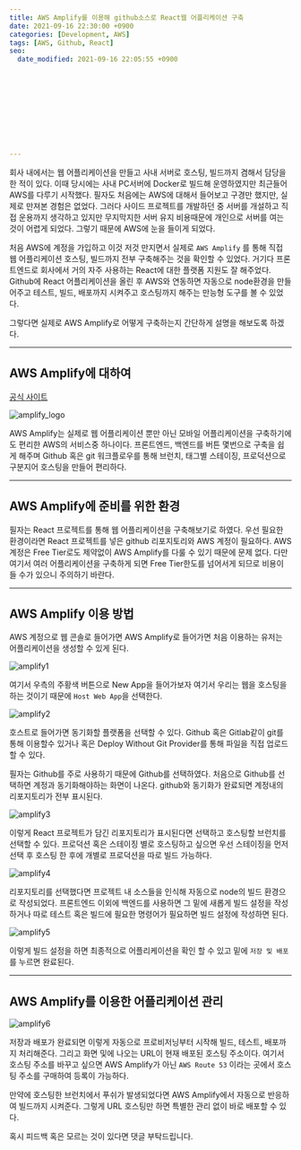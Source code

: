 ```yaml
---
title: AWS Amplify를 이용해 github소스로 React웹 어플리케이션 구축
date: 2021-09-16 22:30:00 +0900
categories: [Development, AWS]
tags: [AWS, Github, React]
seo:
  date_modified: 2021-09-16 22:05:55 +0900











---
```




회사 내에서는 웹 어플리케이션을 만들고 사내 서버로 호스팅, 빌드까지 겸해서 담당을 한 적이 있다. 이때 당시에는 사내 PC서버에 Docker로 빌드해 운영하였지만 최근들어 AWS를 다루기 시작했다. 필자도 처음에는 AWS에 대해서 들어보고 구경만 했지만, 실제로 만져본 경험은 없었다. 그러다 사이드 프로젝트를 개발하던 중 서버를 개설하고 직접 운용까지 생각하고 있지만 무지막지한 서버 유지 비용때문에 개인으로 서버를 여는 것이 어렵게 되었다. 그렇기 때문에 AWS에 눈을 들이게 되었다. 

처음 AWS에 계정을 가입하고 이것 저것 만지면서 실제로 `AWS Amplify` 를 통해 직접 웹 어플리케이션 호스팅, 빌드까지 전부 구축해주는 것을 확인할 수 있었다. 거기다 프론트엔드로 회사에서 거의 자주 사용하는 React에 대한 플랫폼 지원도 잘 해주었다. Github에 React 어플리케이션을 올린 후 AWS와 연동하면 자동으로 node환경을 만들어주고 테스트, 빌드, 배포까지 시켜주고 호스팅까지 해주는 만능형 도구를 볼 수 있었다.

그렇다면 실제로 AWS Amplify로 어떻게 구축하는지 간단하게 설명을 해보도록 하겠다.

---

## AWS Amplify에 대하여

[공식 사이트](https://aws.amazon.com/ko/amplify/)

![amplify_logo](../../assets/img/2021_09_16-aws_amplify/amplify_logo.png)

AWS Amplify는 실제로 웹 어플리케이션 뿐만 아닌 모바일 어플리케이션을 구축하기에도 편리한 AWS의 서비스중 하나이다. 프론트엔드, 백엔드를 버튼 몇번으로 구축을 쉽게 해주며 Github 혹은 git 워크플로우를 통해 브런치, 태그별 스테이징, 프로덕션으로 구분지어 호스팅을 만들어 편리하다. 

-----

## AWS Amplify에 준비를 위한 환경

필자는 React 프로젝트를 통해 웹 어플리케이션을 구축해보기로 하였다. 우선 필요한 환경이라면 React 프로젝트를 넣은 github 리포지토리와 AWS 계정이 필요하다. AWS 계정은 Free Tier로도 제약없이 AWS Amplify를 다룰 수 있기 때문에 문제 없다. 다만 여기서 여러 어플리케이션을 구축하게 되면 Free Tier한도를 넘어서게 되므로 비용이 들 수가 있으니 주의하기 바란다.

----

## AWS Amplify 이용 방법

AWS 계정으로 웹 콘솔로 들어가면 AWS Amplify로 들어가면 처음 이용하는 유저는 어플리케이션을 생성할 수 있게 된다.

![amplify1](../../assets/img/2021_09_16-aws_amplify/amplify1.png)

여기서 우측의 주황색 버튼으로 New App을 들어가보자 여기서 우리는 웹을 호스팅을 하는 것이기 때문에 `Host Web App`을 선택한다.

![amplify2](../../assets/img/2021_09_16-aws_amplify/amplify2.png)

호스트로 들어가면 동기화할 플랫폼을 선택할 수 있다. Github 혹은 Gitlab같이 git를 통해 이용할수 있거나 혹은 Deploy Without Git Provider를 통해 파일을 직접 업로드 할 수 있다.

필자는 Github를 주로 사용하기 때문에 Github를 선택하였다. 처음으로 Github를 선택하면 계정과 동기화해야하는 화면이 나온다. github와 동기화가 완료되면 계정내의 리포지토리가 전부 표시된다.

![amplify3](../../assets/img/2021_09_16-aws_amplify/amplify3.png)

이렇게 React 프로젝트가 담긴 리포지토리가 표시된다면 선택하고 호스팅할 브런치를 선택할 수 있다. 프로덕션 혹은 스테이징 별로 호스팅하고 싶으면 우선 스테이징을 먼저 선택 후 호스팅 한 후에 개별로 프로덕션을 따로 빌드 가능하다.

![amplify4](../../assets/img/2021_09_16-aws_amplify/amplify4.png)

리포지토리를 선택했다면 프로젝트 내 소스들을 인식해 자동으로 node의 빌드 환경으로 작성되었다. 프론트엔드 이외에 백엔드를 사용하면 그 밑에 새롭게 빌드 설정을 작성하거나 따로 테스트 혹은 빌드에 필요한 명령어가 필요하면 빌드 설정에 작성하면 된다.

![amplify5](../../assets/img/2021_09_16-aws_amplify/amplify5.png)

이렇게 빌드 설정을 하면 최종적으로 어플리케이션을 확인 할 수 있고 밑에 `저장 및 배포` 를 누르면 완료된다.

---

## AWS Amplify를 이용한 어플리케이션 관리

![amplify6](../../assets/img/2021_09_16-aws_amplify/amplify6.png)

저장과 배포가 완료되면 이렇게 자동으로 프로비저닝부터 시작해 빌드, 테스트, 배포까지 처리해준다. 그리고 화면 및에 나오는 URL이 현재 배포된 호스팅 주소이다. 여기서 호스팅 주소를 바꾸고 싶으면 AWS Amplify가 아닌 `AWS Route 53` 이라는 곳에서 호스팅 주소를 구매하여 등록이 가능하다.

만약에 호스팅한 브런치에서 푸쉬가 발생되었다면 AWS Amplify에서 자동으로 반응하여 빌드까지 시켜준다. 그렇게 URL 호스팅만 하면 특별한 관리 없이 바로 배포할 수 있다.

혹시 피드백 혹은 모르는 것이 있다면 댓글 부탁드립니다.

